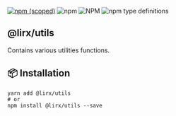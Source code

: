 [![npm (scoped)](https://img.shields.io/npm/v/@lirx/utils.svg)](https://www.npmjs.com/package/@lirx/utils)
![npm](https://img.shields.io/npm/dm/@lirx/utils.svg)
![NPM](https://img.shields.io/npm/l/@lirx/utils.svg)
![npm type definitions](https://img.shields.io/npm/types/@lirx/utils.svg)

## @lirx/utils

Contains various utilities functions.

## 📦 Installation

```shell
yarn add @lirx/utils
# or
npm install @lirx/utils --save
```
